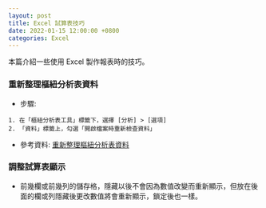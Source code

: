 ```yaml
---
layout: post
title: Excel 試算表技巧
date: 2022-01-15 12:00:00 +0800
categories: Excel
--- 
```


本篇介紹一些使用 Excel 製作報表時的技巧。

### 重新整理樞紐分析表資料

- 步驟:

```
1. 在「樞紐分析表工具」標籤下，選擇 [分析] > [選項]
2. 「資料」標籤上，勾選「開啟檔案時重新檢查資料」
```

- 參考資料: [重新整理樞紐分析表資料](https://support.microsoft.com/zh-tw/office/6d24cece-a038-468a-8176-8b6568ca9be2?ui=zh-TW&rs=zh-TW&ad=TW)

### 調整試算表顯示

- 前幾欄或前幾列的儲存格，隱藏以後不會因為數值改變而重新顯示，但放在後面的欄或列隱藏後更改數值將會重新顯示，鎖定後也一樣。
